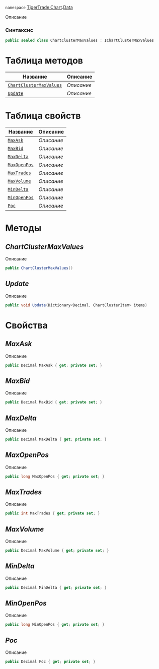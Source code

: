 
`namespace` [TigerTrade.Chart](../../TigerTrade.Chart.md).[Data](../../TigerTrade.Chart/Data.md)


Описание

### Синтаксис
```csharp
public sealed class ChartClusterMaxValues : IChartClusterMaxValues
```


# Таблица методов
| Название | Описание |
| --- | --- |
| [`ChartClusterMaxValues`](./ChartClusterMaxValues.cs/Методы/ChartClusterMaxValues.md) | *Описание* |
| [`Update`](./ChartClusterMaxValues.cs/Методы/Update.md) | *Описание* |

# Таблица свойств
| Название | Описание |
| --- | --- |
| [`MaxAsk`](./ChartClusterMaxValues.cs/Свойства/MaxAsk.md) | *Описание* |
| [`MaxBid`](./ChartClusterMaxValues.cs/Свойства/MaxBid.md) | *Описание* |
| [`MaxDelta`](./ChartClusterMaxValues.cs/Свойства/MaxDelta.md) | *Описание* |
| [`MaxOpenPos`](./ChartClusterMaxValues.cs/Свойства/MaxOpenPos.md) | *Описание* |
| [`MaxTrades`](./ChartClusterMaxValues.cs/Свойства/MaxTrades.md) | *Описание* |
| [`MaxVolume`](./ChartClusterMaxValues.cs/Свойства/MaxVolume.md) | *Описание* |
| [`MinDelta`](./ChartClusterMaxValues.cs/Свойства/MinDelta.md) | *Описание* |
| [`MinOpenPos`](./ChartClusterMaxValues.cs/Свойства/MinOpenPos.md) | *Описание* |
| [`Poc`](./ChartClusterMaxValues.cs/Свойства/Poc.md) | *Описание* |





# Методы

## *ChartClusterMaxValues*
Описание

```csharp
public ChartClusterMaxValues()
```


## *Update*
Описание

```csharp
public void Update(Dictionary<Decimal, ChartClusterItem> items)
```

# Свойства

## *MaxAsk*
Описание

```csharp
public Decimal MaxAsk { get; private set; }
```

## *MaxBid*
Описание

```csharp
public Decimal MaxBid { get; private set; }
```

## *MaxDelta*
Описание

```csharp
public Decimal MaxDelta { get; private set; }
```

## *MaxOpenPos*
Описание

```csharp
public long MaxOpenPos { get; private set; }
```

## *MaxTrades*
Описание

```csharp
public int MaxTrades { get; private set; }
```

## *MaxVolume*
Описание

```csharp
public Decimal MaxVolume { get; private set; }
```

## *MinDelta*
Описание

```csharp
public Decimal MinDelta { get; private set; }
```

## *MinOpenPos*
Описание

```csharp
public long MinOpenPos { get; private set; }
```

## *Poc*
Описание

```csharp
public Decimal Poc { get; private set; }
```


